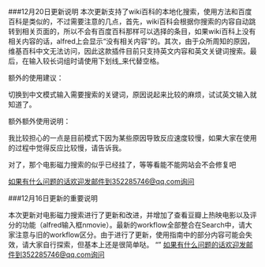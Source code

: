 ###12月20日更新说明
本次更新支持了wiki百科的本地化搜索，使用方法和百度百科是类似的，不过需要注意的几点，首先，wiki百科会根据你搜索的内容自动跳转到相关页面的，所以不会有百度百科那样可以选择的条目，如果wiki百科上没有相关内容的话，alfred上会显示“没有相关内容”的。其次，由于众所周知的原因，维基百科中文无法访问，因此这款插件目前只支持英文内容和英文关键词搜索。最后，在输入较长词组时请使用下划线_来代替空格。

额外的使用建议：

切换到中文模式输入需要搜索的关键词，原因说起来比较的麻烦，试试英文输入就知道了。

额外额外使用说明：

我比较担心的一点是目前模式下因为某些原因导致反应速度较慢，如果大家在使用的过程中觉得反应比较慢，请告诉我。

对了，那个电影磁力搜索的似乎已经挂了，等等看能不能网站会不会修复吧


如果有什么问题的话欢迎发邮件到352285746@qq.com询问


###12月16日更新的重要说明

本次更新对电影磁力搜索进行了更新和改进，并增加了查看豆瓣上热映电影以及评分的功能（alfred输入框nmovie）。最新的workflow全部整合在Search中，请大家注意与旧的workflow区分。由于进行了更新，使用指南中的部分内容可能会失效，请大家自行探索，但基本上还是很简单哒。
“”
如果有什么问题的话欢迎发邮件到352285746@qq.com询问



